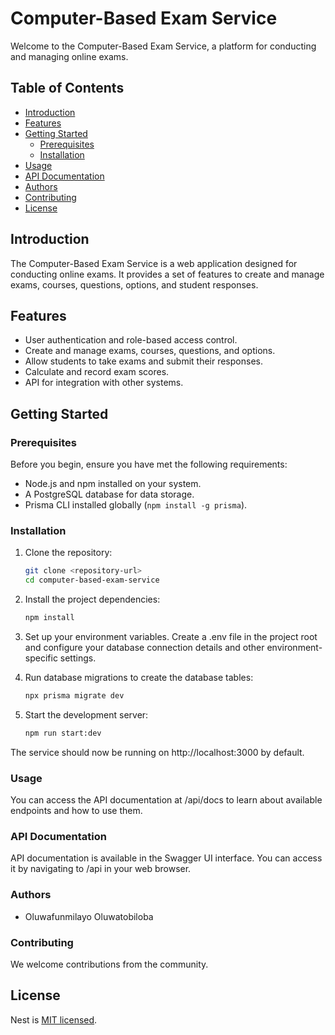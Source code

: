 # Computer-Based Exam Service

Welcome to the Computer-Based Exam Service, a platform for conducting and managing online exams.

## Table of Contents

- [Introduction](#introduction)
- [Features](#features)
- [Getting Started](#getting-started)
  - [Prerequisites](#prerequisites)
  - [Installation](#installation)
- [Usage](#usage)
- [API Documentation](#api-documentation)
- [Authors](#authors)
- [Contributing](#contributing)
- [License](#license)

## Introduction

The Computer-Based Exam Service is a web application designed for conducting online exams. It provides a set of features to create and manage exams, courses, questions, options, and student responses.

## Features

- User authentication and role-based access control.
- Create and manage exams, courses, questions, and options.
- Allow students to take exams and submit their responses.
- Calculate and record exam scores.
- API for integration with other systems.

## Getting Started

### Prerequisites

Before you begin, ensure you have met the following requirements:

- Node.js and npm installed on your system.
- A PostgreSQL database for data storage.
- Prisma CLI installed globally (`npm install -g prisma`).

### Installation

1. Clone the repository:

   ```sh
   git clone <repository-url>
   cd computer-based-exam-service
2. Install the project dependencies:

   ```sh
   npm install
3. Set up your environment variables. Create a .env file in the project root and configure your database connection details and other environment-specific settings.
4. Run database migrations to create the database tables:
   ```sh
   npx prisma migrate dev
5. Start the development server:
   ```sh
   npm run start:dev
The service should now be running on http://localhost:3000 by default.

### Usage
You can access the API documentation at /api/docs to learn about available endpoints and how to use them.

### API Documentation
API documentation is available in the Swagger UI interface. You can access it by navigating to /api in your web browser.

### Authors
- Oluwafunmilayo Oluwatobiloba

### Contributing
We welcome contributions from the community.

## License
Nest is [MIT licensed](LICENSE).
